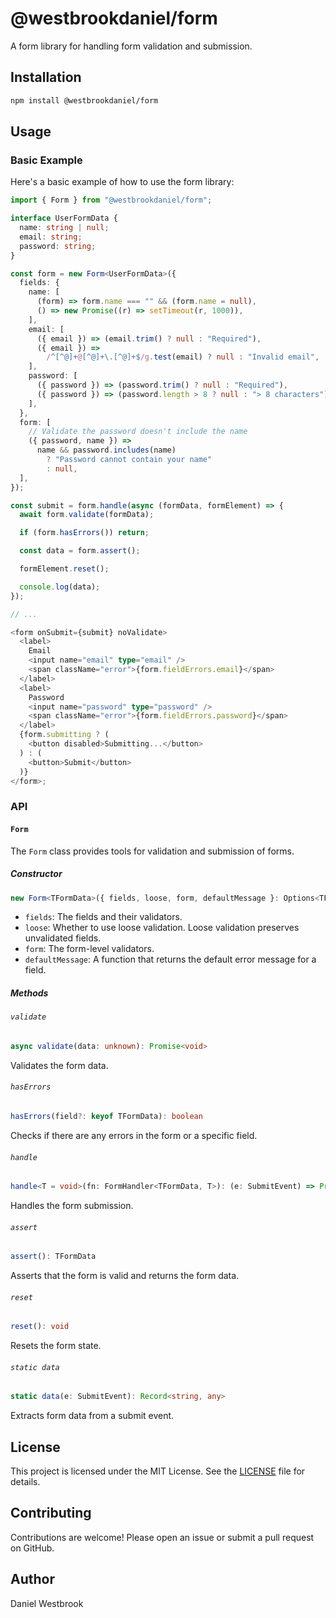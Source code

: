 # @westbrookdaniel/form

A form library for handling form validation and submission.

## Installation

```sh
npm install @westbrookdaniel/form
```

## Usage

### Basic Example

Here's a basic example of how to use the form library:

```typescript
import { Form } from "@westbrookdaniel/form";

interface UserFormData {
  name: string | null;
  email: string;
  password: string;
}

const form = new Form<UserFormData>({
  fields: {
    name: [
      (form) => form.name === "" && (form.name = null),
      () => new Promise((r) => setTimeout(r, 1000)),
    ],
    email: [
      ({ email }) => (email.trim() ? null : "Required"),
      ({ email }) =>
        /^[^@]+@[^@]+\.[^@]+$/g.test(email) ? null : "Invalid email",
    ],
    password: [
      ({ password }) => (password.trim() ? null : "Required"),
      ({ password }) => (password.length > 8 ? null : "> 8 characters"),
    ],
  },
  form: [
    // Validate the password doesn't include the name
    ({ password, name }) =>
      name && password.includes(name)
        ? "Password cannot contain your name"
        : null,
  ],
});

const submit = form.handle(async (formData, formElement) => {
  await form.validate(formData);

  if (form.hasErrors()) return;

  const data = form.assert();

  formElement.reset();

  console.log(data);
});

// ...

<form onSubmit={submit} noValidate>
  <label>
    Email
    <input name="email" type="email" />
    <span className="error">{form.fieldErrors.email}</span>
  </label>
  <label>
    Password
    <input name="password" type="password" />
    <span className="error">{form.fieldErrors.password}</span>
  </label>
  {form.submitting ? (
    <button disabled>Submitting...</button>
  ) : (
    <button>Submit</button>
  )}
</form>;
```

### API

#### `Form`

The `Form` class provides tools for validation and submission of forms.

##### Constructor

```typescript
new Form<TFormData>({ fields, loose, form, defaultMessage }: Options<TFormData>)
```

- `fields`: The fields and their validators.
- `loose`: Whether to use loose validation. Loose validation preserves unvalidated fields.
- `form`: The form-level validators.
- `defaultMessage`: A function that returns the default error message for a field.

##### Methods

###### `validate`

```typescript
async validate(data: unknown): Promise<void>
```

Validates the form data.

###### `hasErrors`

```typescript
hasErrors(field?: keyof TFormData): boolean
```

Checks if there are any errors in the form or a specific field.

###### `handle`

```typescript
handle<T = void>(fn: FormHandler<TFormData, T>): (e: SubmitEvent) => Promise<T>
```

Handles the form submission.

###### `assert`

```typescript
assert(): TFormData
```

Asserts that the form is valid and returns the form data.

###### `reset`

```typescript
reset(): void
```

Resets the form state.

###### `static data`

```typescript
static data(e: SubmitEvent): Record<string, any>
```

Extracts form data from a submit event.

## License

This project is licensed under the MIT License. See the [LICENSE](LICENSE) file for details.

## Contributing

Contributions are welcome! Please open an issue or submit a pull request on GitHub.

## Author

Daniel Westbrook
